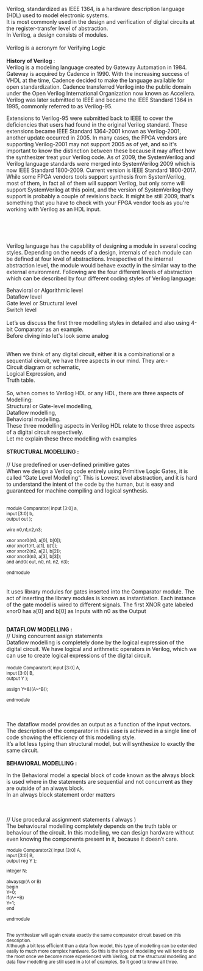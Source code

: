 
Verilog, standardized as IEEE 1364, is a hardware description language (HDL) used to model electronic systems.  <br />
It is most commonly used in the design and verification of digital circuits at the register-transfer level of abstraction.  <br />
In Verilog, a design consists of modules. <br />
<br />
Verilog is a acronym for Verifying Logic  <br />
<br /> 
**History of Verilog** :  <br />
Verilog is a modeling language created by Gateway Automation in 1984. Gateway is acquired by Cadence in 1990. With the increasing success of VHDL at the time, Cadence decided to make the language available for open standardization. Cadence transferred Verilog into the public domain under the Open Verilog International Organization now known as Accellera. Verilog was later submitted to IEEE and became the IEEE Standard 1364 in 1995, commonly referred to as Verilog-95.  <br />

Extensions to Verilog-95 were submitted back to IEEE to cover the deficiencies that users had found in the original Verilog standard. These extensions became IEEE Standard 1364-2001 known as Verilog-2001, another update occurred in 2005. In many cases, the FPGA vendors are supporting Verilog-2001 may not support 2005 as of yet, and so it's important to know the distinction between these because it may affect how the synthesizer treat your Verilog code. As of 2009, the SystemVerilog and Verilog language standards were merged into SystemVerilog 2009 which is now IEEE Standard 1800-2009. Current version is IEEE Standard 1800-2017. While some FPGA vendors tools support synthesis from SystemVerilog, most of them, in fact all of them will support Verilog, but only some will support SystemVerilog at this point, and the version of SystemVerilog they support is probably a couple of revisions back. It might be still 2009, that's something that you have to check with your FPGA vendor tools as you're working with Verilog as an HDL input.  <br />


<br />
<br />
<br />



Verilog language has the capability of designing a module in several coding styles. Depending on the needs of a design, internals of each module can be defined at four level of abstractions. Irrespective of the internal abstraction level, the module would behave exactly in the similar way to the external environment. Following are the four different levels of abstraction which can be described by four different coding styles of Verilog language:  <br />

Behavioral or Algorithmic level <br />
Dataflow level  <br />
Gate level or Structural level  <br />
Switch level  <br />
  <br />
Let’s us discuss the first three modelling styles in detailed and also using 4-bit Comparator as an example. <br />
Before diving into let's look some analog <br />
<br />

When we think of any digital circuit, either it is a combinational or a sequential circuit, we have three aspects in our mind. They are:- <br />
Circuit diagram or schematic,  <br />
Logical Expression, and   <br />
Truth table.  <br />
 <br />
So, when comes to Verilog HDL or any HDL, there are three aspects of Modelling:    <br />
Structural or Gate-level modelling,  <br />
Dataflow modelling,   <br />
Behavioral modelling.  <br />
These three modelling aspects in Verilog HDL relate to those three aspects of a digital circuit respectively. <br />
Let me explain these three modelling with examples  <br />
<br />
**STRUCTURAL MODELLING :**<br />
<br />
// Use predefined or user-defined primitive gates  <br />
When we design a Verilog code entirely using Primitive Logic Gates, it is called “Gate Level Modelling“. This is Lowest level abstraction, and it is hard to understand the intent of the code by the human, but is easy and guaranteed for machine compiling and logical synthesis.  <br />

<br />
<sub>
 module Comparator(  input [3:0] a,  <br />
                     input [3:0] b,   <br />
                     output out      );  <br />
<br />
 wire n0,n1,n2,n3;  <br />
 <br />
 xnor xnor0(n0, a[0], b[0]);  <br /> 
 xnor xnor1(n1, a[1], b[1]); <br />
 xnor xnor2(n2, a[2], b[2]); <br />
 xnor xnor3(n3, a[3], b[3]);<br />
 and and0( out, n0, n1, n2, n3);<br />
 <br />
endmodule<br />
</sub><br />
<br />
It uses library modules for gates inserted into the Comparator module. The act of inserting the library modules is known as instantiation.
Each instance of the gate model is wired to different signals.
The first XNOR gate labeled xnor0 has a[0] and b[0] as Inputs with n0 as the Output 
<br />
<br />

**DATAFLOW MODELLING :**
<br />
// Using concurrent assign statements <br />
Dataflow modelling is completely done by the logical expression of the digital circuit. We have logical and arithmetic operators in Verilog, which we can use to create logical expressions of the digital circuit.<br />
<br /><sub>
 module Comparator1(  input [3:0] A, <br />
                      input [3:0] B, <br />
                      output Y        );<br />
    <br />
 assign Y=&((A~^B));                                 <br /> 
    <br />
endmodule<br />
</sub>
<br />
<br />
 
The dataflow model provides an output as a function of the input vectors.<br />
The description of the comparator in this case is achieved in a single line of code showing the efficiency of this modelling style.<br />
It’s a lot less typing than structural model, but will synthesize to exactly the same circuit.  <br />
<br />
**BEHAVIORAL MODELLING :**

In the Behavioral model a special block of code known as the always block is used where in the statements are sequential and not concurrent as they are outside of an always block.<br />
In an always block statement order matters  <br />


<br />
<br />
// Use procedural assignment statements ( always ) <br />
The behavioural modelling completely depends on the truth table or behaviour of the circuit. In this modelling, we can design hardware without even knowing the components present in it, because it doesn’t care. <br />
<sub><br />
 module Comparator2( input [3:0] A, <br />
                     input [3:0] B, <br />
                     output reg Y     );   <br />
                     
   integer N;<br />
   <br />
   always@(A or B)                                                <br />
   begin<br />
    Y=0;<br />
    if(A==B)<br />
       Y=1;<br />
   end<br />
   <br />
endmodule<br />
  </sub>
<br />
 <br />
The synthesizer will again create exactly the same comparator circuit based on this description.  <br />
Although a bit less efficient than a data flow model, this type of modelling can be extended easily to much more complex hardware. So this is the type of modelling we will tend to do the most once we become more experienced with Verilog, but the structural modelling and data flow modelling are still used in a lot of examples, So it good to know all three. <br />






